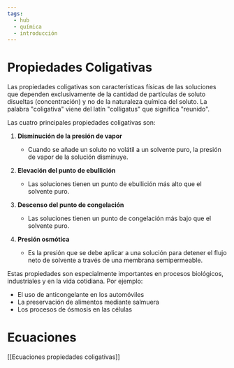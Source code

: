 ```yaml
---
tags:
  - hub
  - química
  - introducción
---
```

# Propiedades Coligativas

Las propiedades coligativas son características físicas de las soluciones que dependen exclusivamente de la cantidad de partículas de soluto disueltas (concentración) y no de la naturaleza química del soluto. La palabra "coligativa" viene del latín "colligatus" que significa "reunido".

Las cuatro principales propiedades coligativas son:

1. **Disminución de la presión de vapor**
   - Cuando se añade un soluto no volátil a un solvente puro, la presión de vapor de la solución disminuye.

2. **Elevación del punto de ebullición**
   - Las soluciones tienen un punto de ebullición más alto que el solvente puro.

3. **Descenso del punto de congelación**
   - Las soluciones tienen un punto de congelación más bajo que el solvente puro.

4. **Presión osmótica**
   - Es la presión que se debe aplicar a una solución para detener el flujo neto de solvente a través de una membrana semipermeable.

Estas propiedades son especialmente importantes en procesos biológicos, industriales y en la vida cotidiana. Por ejemplo:
- El uso de anticongelante en los automóviles
- La preservación de alimentos mediante salmuera
- Los procesos de ósmosis en las células

# Ecuaciones
[[Ecuaciones propiedades coligativas]]